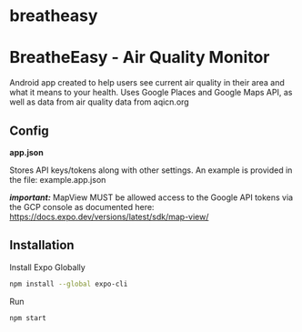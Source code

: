 # breatheasy
# BreatheEasy - Air Quality Monitor

Android app created to help users see current air quality in their area and what it means to your health.  Uses Google Places and Google Maps API, as well as data from air quality data from aqicn.org


## Config

**app.json**

Stores API keys/tokens along with other settings.  An example is provided in the file: example.app.json

***important:*** MapView MUST be allowed access to the Google API tokens via the GCP console as documented here: 
https://docs.expo.dev/versions/latest/sdk/map-view/
## Installation

Install Expo Globally

```bash
npm install --global expo-cli
```

Run

```bash
npm start
```
    
    
